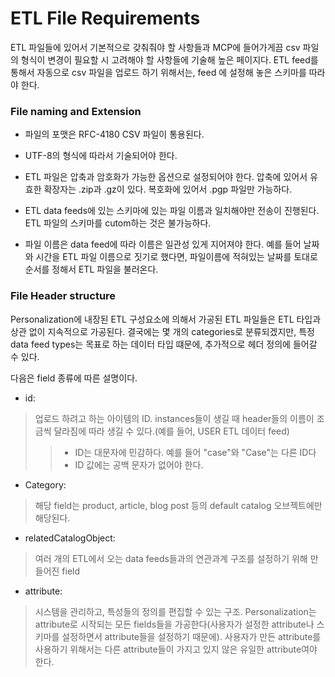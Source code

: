 # ETL File Requirements
 ETL 파일들에 있어서 기본적으로 갖춰줘야 할 사항들과 MCP에 들어가게끔 csv 파일의 형식이 변경이 필요할 시 고려해야 할 사항들에 기술해 높은 페이지다. ETL feed를 통해서 자동으로 csv 파일을 업로드 하기 위해서는, feed 에 설정해 놓은 스키마를 따라야 한다.

 ### File naming and Extension
 * 파일의 포맷은 RFC-4180 CSV 파일이 통용된다.
 * UTF-8의 형식에 따라서 기술되어야 한다.
 * ETL 파일은 압축과 암호화가 가능한 옵션으로 설정되어야 한다. 압축에 있어서 유효한 확장자는 .zip과 .gz이 있다. 복호화에 있어서 .pgp 파일만 가능하다.
 * ETL data feeds에 있는 스키마에 있는 파일 이름과 일치해야만 전송이 진행된다. ETL 파일의 스키마를 cutom하는 것은 불가능하다.

 * 파일 이름은 data feed에 따라 이름은 일관성 있게 지어져야 한다. 예를 들어 날짜와 시간을 ETL 파일 이름으로 짓기로 했다면, 파일이름에 적혀있는 날짜를 토대로 순서를 정해서 ETL 파일을 불러온다.

 ### File Header structure
 
 Personalization에 내장된 ETL 구성요소에 의해서 가공된 ETL 파일들은 ETL 타입과 상관 없이 지속적으로 가공된다. 결국에는 몇 개의 categories로 분류되겠지만, 특정 data feed types는 목표로 하는 데이터 타입 떄문에, 추가적으로 헤더 정의에 들어갈 수 있다. 

 다음은 field 종류에 따른 설명이다.

 * id: 
 > 업로드 하려고 하는 아이템의 ID. instances들이 생길 때 header들의 이름이 조금씩 달라짐에 따라 생길 수 있다.(예를 들어, USER ETL 데이터 feed) 
 >> *  ID는 대문자에 민감하다. 예를 들어 "case"와 "Case"는 다른 ID다
 >> * ID 값에는 공백 문자가 없어야 한다.



 * Category:
> 해당 field는 product, article, blog post 등의 default catalog 오브젝트에만 해당된다.

* relatedCatalogObject:
> 여러 개의 ETL에서 오는 data feeds들과의 연관과계 구조를 설정하기 위해 만들어진 field

* attribute:
> 시스템을 관리하고, 특성들의 정의를 편집할 수 있는 구조. Personalization는 attribute로 시작되는 모든 fields들을 가공한다(사용자가 설정한 attribute나 스키마를 설정하면서 attribute들을 설정하기 때문에). 사용자가 만든 attribute를 사용하기 위해서는 다른 attribute들이 가지고 있지 않은 유일한 attribute여야 한다. 